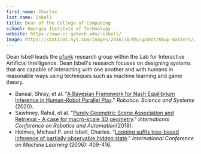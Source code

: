 ```yaml
---
first_name: Charles 
last_name: Isbell
title: Dean of the College of Computing
school: Georgia Institute of Technology
website: https://www.cc.gatech.edu/~isbell/
image: https://static01.nyt.com/images/2016/10/05/upshot/05up-masters/29UP-Masters-superJumbo.jpg
---
```

Dean Isbell leads the [pfunk](https://www.cc.gatech.edu/~isbell/iai/people.shtml) research group within the Lab for Interactive Artificial Intelligence. 
Dean Isbell's research focuses on designing systems that are capable of interacting with one another and with humans in reasonable ways using techniques such as machine learning and game theory.
* Bansal, Shray, et al. "[A Bayesian Framework for Nash Equilibrium Inference in Human-Robot Parallel Play](https://www.cc.gatech.edu/~isbell/papers/pplay_rss2020.pdf)." _Robotics: Science and Systems_ (2020).
* Sawhney, Rahul, et al. "[Purely Geometric Scene Association and Retrieval - A case for macro-scale 3D geometry](https://www.cc.gatech.edu/~isbell/papers/icra18.pdf)." _International Conference on Robotics and Automation_(2018).
* Holmes, Michael P. and Isbell, Charles. "[Looping suffix tree-based inference of partially observable hidden state](https://dl.acm.org/doi/10.1145/1143844.1143896)." _International Conference on Machine Learning_ (2006): 409-416.

